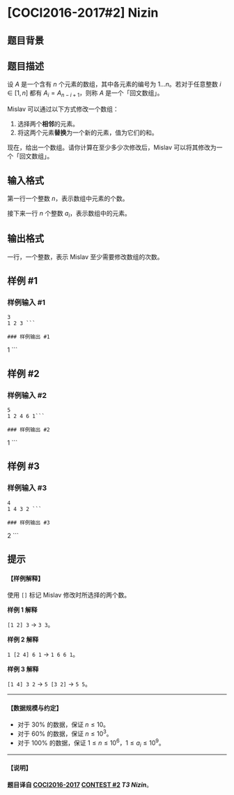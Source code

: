 # [COCI2016-2017#2] Nizin

## 题目背景



## 题目描述

设 $A$ 是一个含有 $n$ 个元素的数组，其中各元素的编号为 $1\dots n$。若对于任意整数 $i\in [1,n]$ 都有 $A_i=A_{n-i+1}$，则称 $A$ 是一个「回文数组」。

Mislav 可以通过以下方式修改一个数组：

1. 选择两个**相邻**的元素。
2. 将这两个元素**替换**为一个新的元素，值为它们的和。

现在，给出一个数组。请你计算在至少多少次修改后，Mislav 可以将其修改为一个「回文数组」。

## 输入格式

第一行一个整数 $n$，表示数组中元素的个数。

接下来一行 $n$ 个整数 $a_i$，表示数组中的元素。

## 输出格式

一行，一个整数，表示 Mislav 至少需要修改数组的次数。

## 样例 #1

### 样例输入 #1
```
3
1 2 3 ```

### 样例输出 #1

```
1 ```

## 样例 #2

### 样例输入 #2
```
5
1 2 4 6 1```

### 样例输出 #2

```
1 ```

## 样例 #3

### 样例输入 #3
```
4
1 4 3 2 ```

### 样例输出 #3

```
2 ```

## 提示

#### 【样例解释】

使用 `[]` 标记 Mislav 修改时所选择的两个数。

**样例 1 解释**

`[1 2] 3` -> `3 3`。

**样例 2 解释**

`1 [2 4] 6 1` -> `1 6 6 1`。

**样例 3 解释**

`[1 4] 3 2` -> `5 [3 2]` -> `5 5`。

------------

#### 【数据规模与约定】

- 对于 $30\%$ 的数据，保证 $n \leq 10$。
- 对于 $60\%$ 的数据，保证 $n \leq 10^3$。
- 对于 $100\%$ 的数据，保证 $1\le n\le 10^6$，$1\le a_i\le 10^9$。

------------

#### 【说明】

**题目译自 [COCI2016-2017](https://hsin.hr/coci/archive/2016_2017/) [CONTEST #2](https://hsin.hr/coci/archive/2016_2017/contest2_tasks.pdf) _T3 Nizin_**。
